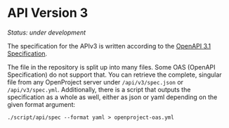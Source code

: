 # API Version 3

_Status: under development_

The specification for the APIv3 is written according to the [OpenAPI 3.1 Specification](https://spec.openapis.org/oas/latest.html).

The file in the repository is split up into many files. Some OAS (OpenAPI Specification) do not support that. You can
retrieve the complete, singular file from any OpenProject server under `/api/v3/spec.json` or `/api/v3/spec.yml`.
Additionally, there is a script that outputs the specification as a whole as well, either as json or yaml depending on
the given format argument:

```shell
./script/api/spec --format yaml > openproject-oas.yml
```
